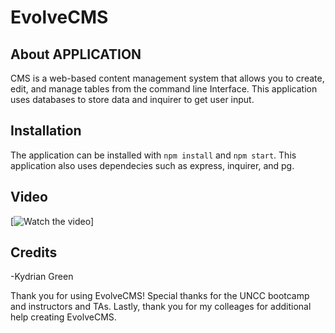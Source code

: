# EvolveCMS

## About APPLICATION
CMS is a web-based content management system that allows you to create, edit, and manage tables from the command line Interface. This application uses databases to store data and inquirer to get user input. 

## Installation
The application can be installed with `npm install` and `npm start`. This application also uses dependecies such as express, inquirer, and pg.


## Video
[![Watch the video](https://app.screencastify.com/v3/watch/l08ATz3k2pkVVnxSjnCo)]




## Credits
-Kydrian Green

Thank you for using EvolveCMS! Special thanks for the UNCC bootcamp and instructors and TAs. Lastly, thank you for my colleages for additional help creating EvolveCMS. 